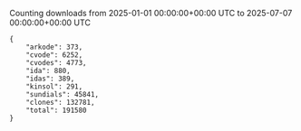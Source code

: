
Counting downloads from 2025-01-01 00:00:00+00:00 UTC to 2025-07-07 00:00:00+00:00 UTC

```
{
    "arkode": 373,
    "cvode": 6252,
    "cvodes": 4773,
    "ida": 880,
    "idas": 389,
    "kinsol": 291,
    "sundials": 45841,
    "clones": 132781,
    "total": 191580
}
```
